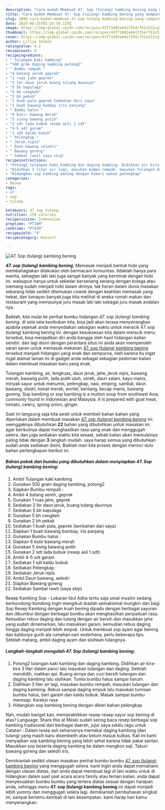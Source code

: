 ```yaml
---
description: "Cara mudah Membuat 47. Sop (tulang) kambing bening yang Sempurna"
title: "Cara mudah Membuat 47. Sop (tulang) kambing bening yang Sempurna"
slug: 1899-cara-mudah-membuat-47-sop-tulang-kambing-bening-yang-sempurna
date: 2020-06-25T02:33:59.110Z
image: https://img-global.cpcdn.com/recipes/43f71602a041f354/751x532cq70/47-sop-tulang-kambing-bening-foto-resep-utama.jpg
thumbnail: https://img-global.cpcdn.com/recipes/43f71602a041f354/751x532cq70/47-sop-tulang-kambing-bening-foto-resep-utama.jpg
cover: https://img-global.cpcdn.com/recipes/43f71602a041f354/751x532cq70/47-sop-tulang-kambing-bening-foto-resep-utama.jpg
author: Lillie Stokes
ratingvalue: 4.2
reviewcount: 8
recipeingredient:
- " Tulangan kaki kambing"
- "500 gram daging kambing potong2"
- " Bumbu rempah "
- "4 batang sereh geprek"
- "1 ruas jahe geprek"
- "2 lbr daun jeruk buang tulang daunnya"
- "5 bh kapulaga"
- "5 bh cengkeh"
- "2 bh pekak"
- "1 buah pala geprek tambahan dari saya"
- "1 buah bawang bombay iris panjang"
- " Bumbu halus "
- "6 butir bawang merah"
- "5 siung bawang putih"
- "2 sdt lada bubuk resep asli 1 sdt"
- "4-5 sdt garam"
- "1 sdt kaldu bubuk"
- " Pelengkap "
- " Jeruk nipis"
- " Daun bawang seledri"
- " Bawang goreng"
- " Sambal rawit saya skip"
recipeinstructions:
- "Potong2 tulangan kaki kambing dan daging kambing. Didihkan air kira- kira 3 liter dalam panci lalu masukan tulangan dan daging. Setelah mendidih, matikan api. Buang airnya dan cuci bersih tulangan dan daging kambing lalu sisihkan. Tumis bumbu halus sampai harum."
- "Didihkan 3 liter air lagi, masukan bumbu rempah, masukan tulangan dan daging kambing. Rebus sampai daging empuk lalu masukan tumisan bumbu halus, beri garam dan kaldu bubuk. Masak sampai bumbu meresap. Koreksi rasa"
- "Hidangkan sop kambing bening dengan diberi bahan pelengkap"
categories:
- Resep
tags:
- 47
- sop
- tulang

katakunci: 47 sop tulang 
nutrition: 259 calories
recipecuisine: Indonesian
preptime: "PT16M"
cooktime: "PT42M"
recipeyield: "4"
recipecategory: Dessert

---
```



![47. Sop (tulang) kambing bening](https://img-global.cpcdn.com/recipes/43f71602a041f354/751x532cq70/47-sop-tulang-kambing-bening-foto-resep-utama.jpg)

<b><i>47. sop (tulang) kambing bening</i></b>, Memasak menjadi bentuk hobi yang membahagiakan dilakukan oleh bermacam komunitas. tidaklah hanya para wanita, sebagian laki laki juga sangat banyak yang berminat dengan hobi ini. walaupun hanya untuk sekedar bersenang senang dengan kolega atau memang sudah menjadi hobi dalam dirinya. tak heran dalam dunia masakan sekarang tidak sedikit ditemukan cowok dengan keahlian memasak yang hebat, dan lumayan banyak juga kita melihat di aneka rumah makan dan restaurant yang mempunyai juru masak laki laki sebagai juru masak andalan nya.

Baiklah, kita mulai ke perihal bumbu hidangan <i>47. sop (tulang) kambing bening</i>. di sela sela kesibukan kita, bisa jadi akan terasa menyenangkan apabila sejenak anda menyediakan sebagian waktu untuk meracik 47. sop (tulang) kambing bening ini. dengan kesuksesan kita dalam meracik menu tersebut, bisa menjadikan diri anda bangga oleh hasil hidangan kalian sendiri. dan lagi disini dengan perantara situs ini anda akan memperoleh saran saran untuk memasak makanan <u>47. sop (tulang) kambing bening</u> tersebut menjadi hidangan yang enak dan sempurna, oleh karena itu ingat ingat alamat laman ini di gadget anda sebagai sebagian pedoman kalian dalam membuat masakan baru yang enak.

Tulangan kambing, air, lengkuas, daun jeruk, jahe, jeruk nipis, bawang merah, bawang putih, lada putih utuh, sereh, daun salam, kayu manis, minyak sayur untuk menumis, pelengkap, nasi, emping, sambal, daun bawang, sledri, tomat merah, wortel, kentang, kecap manis, bawang goreng. Sup kambing or sop kambing is a mutton soup from southeast Asia, commonly found in Indonesian and Malaysia. It is prepared with goat meat, tomato, celery, spring onion, ginger.


Saat ini langsung saja kita awali untuk membeli bahan bahan yang diperlukan dalam membuat masakan <u><i>47. sop (tulang) kambing bening</i></u> ini. seenggaknya dibutuhkan <b>22</b> bahan yang dibutuhkan untuk masakan ini. agar berikutnya dapat menghasilkan rasa yang enak dan menggugah selera. dan juga sediakan waktu kita sesaat, sebab kalian akan memulainya paling tidak dengan <b>3</b> langkah mudah. saya harap semua yang dibutuhkan sudah anda sediakan disini, Baiklah mari kita proses dengan merinci dulu bahan perlengkapan berikut ini.

<!--inarticleads1-->

##### Bahan pokok dan bumbu yang dibutuhkan dalam menyiapkan 47. Sop (tulang) kambing bening:

1. Ambil  Tulangan kaki kambing
1. Gunakan 500 gram daging kambing, potong2
1. Siapkan  Bumbu rempah :
1. Ambil 4 batang sereh, geprek
1. Gunakan 1 ruas jahe, geprek
1. Sediakan 2 lbr daun jeruk, buang tulang daunnya
1. Sediakan 5 bh kapulaga
1. Gunakan 5 bh cengkeh
1. Gunakan 2 bh pekak
1. Sediakan 1 buah pala, geprek (tambahan dari saya)
1. Siapkan 1 buah bawang bombay, iris panjang
1. Gunakan  Bumbu halus :
1. Siapkan 6 butir bawang merah
1. Gunakan 5 siung bawang putih
1. Gunakan 2 sdt lada bubuk (resep asli 1 sdt)
1. Ambil 4-5 sdt garam
1. Sediakan 1 sdt kaldu bubuk
1. Sediakan  Pelengkap :
1. Sediakan  Jeruk nipis
1. Ambil  Daun bawang, seledri
1. Siapkan  Bawang goreng
1. Sediakan  Sambal rawit (saya skip)


Resep Kambing Sop - Lebaran Idul Adha tentu saja umat muslim sedang berbondong-bondong ingin mengikuti ibadah semaksimal mungkin dan bagi Sup Resep Kambing dengan kuah bening dipadu dengan berbagai sayuran dan dibumbui dengan berbagai bumbu akan menghasilkan perpaduan rasa. Kemudian rebus daging dan tulang dengan air bersih dan masukkan jahe yang sudah dimemarkan, lalu masukkan garam, kemudian rebus daging hingga daging menjadi lebih empuk. Untuk membuat sop ayam agar bening dan kaldunya gurih ala rumahan nan sederhana, perlu beberapa tips. Setelah matang, ambil daging ayam dan sisihkan tulangnya. 

<!--inarticleads2-->

##### Langkah-langkah mengolah 47. Sop (tulang) kambing bening:

1. Potong2 tulangan kaki kambing dan daging kambing. Didihkan air kira- kira 3 liter dalam panci lalu masukan tulangan dan daging. Setelah mendidih, matikan api. Buang airnya dan cuci bersih tulangan dan daging kambing lalu sisihkan. Tumis bumbu halus sampai harum.
1. Didihkan 3 liter air lagi, masukan bumbu rempah, masukan tulangan dan daging kambing. Rebus sampai daging empuk lalu masukan tumisan bumbu halus, beri garam dan kaldu bubuk. Masak sampai bumbu meresap. Koreksi rasa
1. Hidangkan sop kambing bening dengan diberi bahan pelengkap


Nah, mudah banget kan, mempraktikkan resep-resep sayur sop bening di atas? Language: Share this at Meski sudah sering baca resep berbagai sop kambing tradisional dari berbagai daerah, jujur saya selalu ragu untuk Catatan : Dalam resep asli seharusnya memakai daging kambing (dan tulang) yang masih baru disembelih atau belum masuk kulkas. Kali ini kami menyajikan sop kambing bening yang lebih sehat karena tidak pakai santan. Masukkan sop beserta daging kambing ke dalam mangkon saji. Taburi bawang goreng dan seledri iris. 

Demikianlah sedikit ulasan masakan perihal bumbu bumbu <u>47. sop (tulang) kambing bening</u> yang menggugah selera. kami ingin anda dapat memahami dengan ulasan diatas, dan anda dapat membuat lagi di lain waktu untuk di hidangkan dalam saat saat acara acara family atau teman kalian. anda dapat menyesuaikan bumbu bumbu yang tertera diatas sesuai dengan harapan anda, sehingga menu <b>47. sop (tulang) kambing bening</b> ini dapat menjadi lebih yummy dan menggugah selera lagi. demikianlah pembahasan singkat ini, sampai bertemu kembali di lain kesempatan. kami harap hari kamu menyenangkan.

